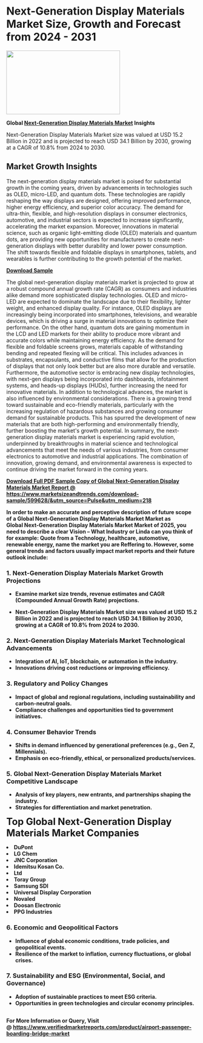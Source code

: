 <H1>Next-Generation Display Materials Market Size, Growth and Forecast from 2024 - 2031</H1><img class="aligncenter size-medium wp-image-584254" src="https://thirdeyenews.in/wp-content/uploads/2024/09/Global-Market-Research-300x168.jpeg" alt="" width="300" height="168" /><p><strong>Global&nbsp;<a href="https://www.marketsizeandtrends.com/download-sample/599628/&amp;utm_source=Pulse&amp;utm_medium=218">Next-Generation Display Materials Market</a> Insights</strong></p><p>Next-Generation Display Materials Market size was valued at USD 15.2 Billion in 2022 and is projected to reach USD 34.1 Billion by 2030, growing at a CAGR of 10.8% from 2024 to 2030.</p><p><h2>Market Growth Insights</h2> <p>The next-generation display materials market is poised for substantial growth in the coming years, driven by advancements in technologies such as OLED, micro-LED, and quantum dots. These technologies are rapidly reshaping the way displays are designed, offering improved performance, higher energy efficiency, and superior color accuracy. The demand for ultra-thin, flexible, and high-resolution displays in consumer electronics, automotive, and industrial sectors is expected to increase significantly, accelerating the market expansion. Moreover, innovations in material science, such as organic light-emitting diode (OLED) materials and quantum dots, are providing new opportunities for manufacturers to create next-generation displays with better durability and lower power consumption. The shift towards flexible and foldable displays in smartphones, tablets, and wearables is further contributing to the growth potential of the market.</p> <p><strong><a href="#">Download Sample</a></strong></p> <p>The global next-generation display materials market is projected to grow at a robust compound annual growth rate (CAGR) as consumers and industries alike demand more sophisticated display technologies. OLED and micro-LED are expected to dominate the landscape due to their flexibility, lighter weight, and enhanced display quality. For instance, OLED displays are increasingly being incorporated into smartphones, televisions, and wearable devices, which is driving a surge in material innovations to optimize their performance. On the other hand, quantum dots are gaining momentum in the LCD and LED markets for their ability to produce more vibrant and accurate colors while maintaining energy efficiency. As the demand for flexible and foldable screens grows, materials capable of withstanding bending and repeated flexing will be critical. This includes advances in substrates, encapsulants, and conductive films that allow for the production of displays that not only look better but are also more durable and versatile. Furthermore, the automotive sector is embracing new display technologies, with next-gen displays being incorporated into dashboards, infotainment systems, and heads-up displays (HUDs), further increasing the need for innovative materials. In addition to technological advances, the market is also influenced by environmental considerations. There is a growing trend toward sustainable and eco-friendly materials, particularly with the increasing regulation of hazardous substances and growing consumer demand for sustainable products. This has spurred the development of new materials that are both high-performing and environmentally friendly, further boosting the market's growth potential. In summary, the next-generation display materials market is experiencing rapid evolution, underpinned by breakthroughs in material science and technological advancements that meet the needs of various industries, from consumer electronics to automotive and industrial applications. The combination of innovation, growing demand, and environmental awareness is expected to continue driving the market forward in the coming years.</p> <p><strong><a href="#"></p><p><span class=""><strong>Download Full PDF Sample Copy of Global Next-Generation Display Materials Market Report</strong> @ <a href="https://www.marketsizeandtrends.com/download-sample/599628/&amp;utm_source=Pulse&amp;utm_medium=218" target="_blank">https://www.marketsizeandtrends.com/download-sample/599628/&amp;utm_source=Pulse&amp;utm_medium=218</a></span></p><p>In order to make an accurate and perceptive description of future scope of a Global&nbsp;Next-Generation Display Materials Market Market as Global&nbsp;Next-Generation Display Materials Market Market of 2025, you need to describe a clear Vision &ndash; What Industry or Linda can you think of for example: Quote from a Technology, healthcare, automotive, renewable energy, name the market you are Reffering to. However, some general trends and factors usually impact market reports and their future outlook include:</p><h3>1.&nbsp;<strong>Next-Generation Display Materials Market Growth Projections</strong></h3><ul><li>Examine market size trends, revenue estimates and CAGR (Compounded Annual Growth Rate) projections.</li><li><p>Next-Generation Display Materials Market size was valued at USD 15.2 Billion in 2022 and is projected to reach USD 34.1 Billion by 2030, growing at a CAGR of 10.8% from 2024 to 2030.</p></li></ul><h3>2.&nbsp;<strong>Next-Generation Display Materials Market Technological Advancements</strong></h3><ul><li>Integration of AI, IoT, blockchain, or automation in the industry.</li><li>Innovations driving cost reductions or improving efficiency.</li></ul><h3>3.&nbsp;<strong>Regulatory and Policy Changes</strong></h3><ul><li>Impact of global and regional regulations, including sustainability and carbon-neutral goals.</li><li>Compliance challenges and opportunities tied to government initiatives.</li></ul><h3>4.&nbsp;<strong>Consumer Behavior Trends</strong></h3><ul><li>Shifts in demand influenced by generational preferences (e.g., Gen Z, Millennials).</li><li>Emphasis on eco-friendly, ethical, or personalized products/services.</li></ul><h3>5.&nbsp;<strong>Global Next-Generation Display Materials Market Competitive Landscape</strong></h3><ul><li>Analysis of key players, new entrants, and partnerships shaping the industry.</li><li>Strategies for differentiation and market penetration.</li></ul><p data-pm-slice="1 1 []"><span style="color: inherit; font-family: inherit; font-size: 25px;">Top Global Next-Generation Display Materials Market Companies</span></p><div class="" data-test-id=""><p><li>DuPont</li><li> LG Chem</li><li> JNC Corporation</li><li> Idemitsu Kosan Co.</li><li> Ltd</li><li> Toray Group</li><li> Samsung SDI</li><li> Universal Display Corporation</li><li> Novaled</li><li> Doosan Electronic</li><li> PPG Industries</li></p></div><h3>6.&nbsp;<strong>Economic and Geopolitical Factors</strong></h3><ul><li>Influence of global economic conditions, trade policies, and geopolitical events.</li><li>Resilience of the market to inflation, currency fluctuations, or global crises.</li></ul><h3>7.&nbsp;<strong>Sustainability and ESG (Environmental, Social, and Governance)</strong></h3><ul><li>Adoption of sustainable practices to meet ESG criteria.</li><li>Opportunities in green technologies and circular economy principles.</li></ul><h2><strong style="font-size: 14px;">For More Information or Query, Visit @&nbsp;</strong><a style="background-color: #ffffff; font-size: 14px;" href="https://www.marketsizeandtrends.com/report/next-generation-display-materials-market/" target="_blank">https://www.verifiedmarketreports.com/product/airport-passenger-boarding-bridge-market</a></h2>

